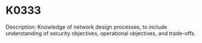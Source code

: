 # K0333
Description: Knowledge of network design processes, to include understanding of security objectives, operational objectives, and trade-offs.
